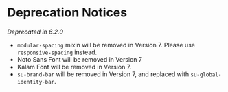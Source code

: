 # Deprecation Notices

*Deprecated in 6.2.0*
- `modular-spacing` mixin will be removed in Version 7. Please use `responsive-spacing` instead.
- Noto Sans Font will be removed in Version 7
- Kalam Font will be removed in Version 7.
- `su-brand-bar` will be removed in Version 7, and replaced with `su-global-identity-bar`.
